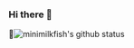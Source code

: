 ### Hi there 👋

💬![minimilkfish's github status](https://github-readme-status.vercel.app/api?username=minimilkfish&hide[%22issuses%22]&show_icons=true)

<!--
**MiniMilkfish/MiniMilkfish** is a ✨ _special_ ✨ repository because its `README.md` (this file) appears on your GitHub profile.

Here are some ideas to get you started:

- 🔭 I’m currently working on ...
- 🌱 I’m currently learning ...
- 👯 I’m looking to collaborate on ...
- 🤔 I’m looking for help with ...
- 💬 Ask me about ...
- 📫 How to reach me: ...
- 😄 Pronouns: ...
- ⚡ Fun fact: ...
-->
